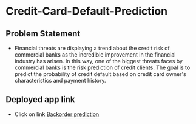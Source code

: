 # Credit-Card-Default-Prediction

## Problem Statement
  - Financial threats are displaying a trend about the credit risk of commercial banks as the incredible improvement in the financial industry has arisen. In this way, one of the biggest threats faces by commercial banks is the risk prediction of credit clients. The goal is to predict the probability of credit default based on credit card owner's characteristics and payment history.

## Deployed app link
 - Click on link
 [Backorder prediction](http://ec2-65-1-131-122.ap-south-1.compute.amazonaws.com:8080/)